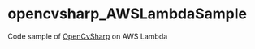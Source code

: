 # opencvsharp_AWSLambdaSample
Code sample of [OpenCvSharp](https://github.com/shimat/opencvsharp) on AWS Lambda
